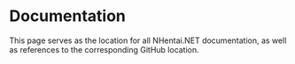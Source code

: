 # Documentation
This page serves as the location for all NHentai.NET documentation, as well as references to the corresponding GitHub location.